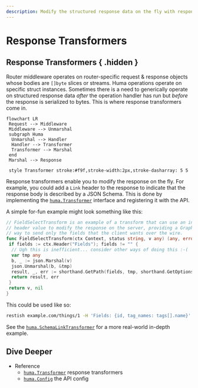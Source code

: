 ```yaml
---
description: Modify the structured response data on the fly with response transformers.
---
```


# Response Transformers

## Response Transformers { .hidden }

Router middleware operates on router-specific request & response objects whose bodies are `[]byte` slices or streams. Huma operations operate on specific struct instances. Sometimes there is a need to generically operate on structured response data _after_ the operation handler has run but _before_ the response is serialized to bytes. This is where response transformers come in.

```mermaid
flowchart LR
 Request --> Middleware
 Middleware --> Unmarshal
 subgraph Huma
  Unmarshal --> Handler
  Handler --> Transformer
  Transformer --> Marshal
 end
 Marshal --> Response

 style Transformer stroke:#f9f,stroke-width:2px,stroke-dasharray: 5 5
```

Response transformers enable you to modify the response on the fly. For example, you could add a `Link` header to the response to indicate that the response body is described by a JSON Schema. This is done by implementing the [`huma.Transformer`](https://pkg.go.dev/github.com/ross96D/huma#Transformer) interface and registering it with the API.

A simple for-fun example might look something like this:

```go title="code.go"
// FieldSelectTransform is an example of a transform that can use an input
// header value to modify the response on the server, providing a GraphQL-like
// way to send only the fields that the client wants over the wire.
func FieldSelectTransform(ctx Context, status string, v any) (any, error) {
 if fields := ctx.Header("Fields"); fields != "" {
  // Ugh this is inefficient... consider other ways of doing this :-(
  var tmp any
  b, _ := json.Marshal(v)
  json.Unmarshal(b, &tmp)
  result, _, err := shorthand.GetPath(fields, tmp, shorthand.GetOptions{})
  return result, err
 }
 return v, nil
}
```

This could be used like so:

```sh title="Terminal"
restish example.com/things/1 -H 'Fields: {id, tag_names: tags[].name}'
```

See the [`huma.SchemaLinkTransformer`](https://pkg.go.dev/github.com/ross96D/huma#SchemaLinkTransformer) for a more real-world in-depth example.

## Dive Deeper

- Reference
  - [`huma.Transformer`](https://pkg.go.dev/github.com/ross96D/huma#Transformer) response transformers
  - [`huma.Config`](https://pkg.go.dev/github.com/ross96D/huma#Config) the API config
